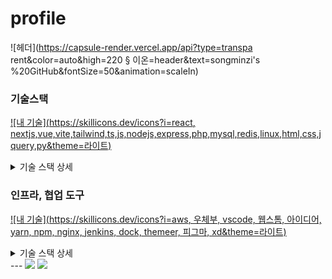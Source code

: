 # profile
![헤더](https://capsule-render.vercel.app/api?type=transpa rent&color=auto&high=220 § 이온=header&text=songminzi's %20GitHub&fontSize=50&animation=scaleIn)

### 기술스택
[![내 기술](https://skillicons.dev/icons?i=react, nextjs,vue,vite,tailwind,ts,js,nodejs,express,php,mysql,redis,linux,html,css,jquery,py&theme=라이트)](https://skillicons.dev)
<details 열다.>
  <summary>기술 스택 상세</summary>

  - **React/Next.js**: SPA, CSR, SSR 등 다양한 웹 프론트엔드 개발 경험
  - **vue/vite/tailwindcss/larabel/php**: 백오피스 웹 개발 유지보수
  - **Node.js/Express**: REST API 서버 개발 및 배포
  - **MySQL/Redis**: 데이터베이스 설계 및 캐싱
  - **html/css/js/jq**: 하드코딩 퍼블리싱 개발
  - **python**: 오픈 api 연동 개발에 사용 경험
</details>

### 인프라, 협업 도구
[![내 기술](https://skillicons.dev/icons?i=aws, 우체부, vscode, 웹스톰, 아이디어, yarn, npm, nginx, jenkins, dock, themeer, 피그마, xd&theme=라이트)](https://skillicons.dev)
<details 열다.>
 <summary>기술 스택 상세</summary>

  - **AWS/github Actions/Docker/Nginx/Jenkins**: 클라우드 환경 사용 경험, CI/CD 및 인프라 자동화
  - **Linux/putty**: 프라이빗 클라우드 서버 구축 및 운영 (구버전, 신버전) 및 리팩토링 경험
  - **pigma,xd,...**: 협업 툴
</details>
---
<a href="https://velog.io/@songminzy" target="_blank"><img src="https://img.shields.io/badge/velog-1DBF73?style=flat-square&logo=Vimeo&logoColor=white"/></a>
<a <="mailto:willvi3419@gmail.com" target="_blank"><img src="https://img.shields.io/badge/willvi3419 @gmail.com-EA4335?style=flat&logo=willvi3419@gmail.com &logoColor=white"/></a>
